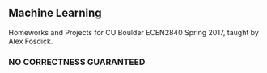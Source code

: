 ## Machine Learning
Homeworks and Projects for CU Boulder ECEN2840 Spring 2017, taught by Alex Fosdick.
### NO CORRECTNESS GUARANTEED
